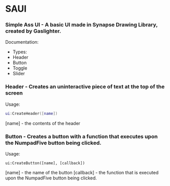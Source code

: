 # SAUI
### Simple Ass UI - A basic UI made in Synapse Drawing Library, created by Gaslighter.

Documentation:
- Types:
-  Header
-  Button
-  Toggle
-  Slider

### Header - Creates an uninteractive piece of text at the top of the screen
Usage:
```lua
ui:CreateHeader([name])
```
[name] - the contents of the header

### Button - Creates a button with a function that executes upon the NumpadFive button being clicked.
Usage:
```
ui:CreateButton([name], [callback])
```
[name] - the name of the button
[callback] - the function that is executed upon the NumpadFive button being clicked.


